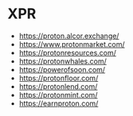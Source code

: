 <h1>XPR</h1>
<ul>
<li><a href="https://proton.alcor.exchange/">https://proton.alcor.exchange/</a></li>
<li><a href="https://www.protonmarket.com/">https://www.protonmarket.com/</a></li>
<li><a href="https://protonresources.com/">https://protonresources.com/</a></li>
<li><a href="https://protonwhales.com/">https://protonwhales.com/</a></li>
<li><a href="https://powerofsoon.com/">https://powerofsoon.com/</a></li>
<li><a href="https://protonfloor.com/">https://protonfloor.com/</a></li>
<li><a href="https://protonlend.com/">https://protonlend.com/</a></li>
<li><a href="https://protonmint.com/">https://protonmint.com/</a></li>
<li><a href="https://earnproton.com/">https://earnproton.com/</a></li>
</ul>